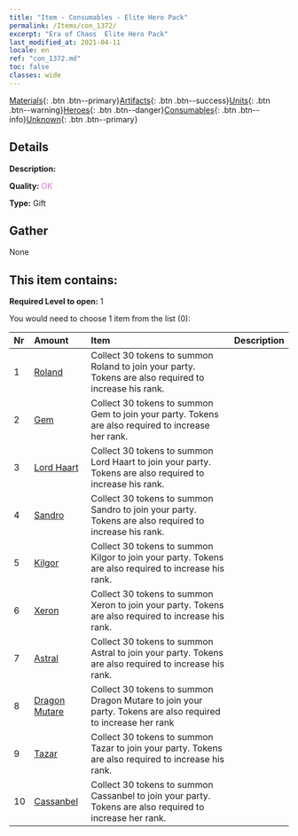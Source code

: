 ```yaml
---
title: "Item - Consumables - Elite Hero Pack"
permalink: /Items/con_1372/
excerpt: "Era of Chaos  Elite Hero Pack"
last_modified_at: 2021-04-11
locale: en
ref: "con_1372.md"
toc: false
classes: wide
---
```

 [Materials](/Items/){: .btn .btn--primary}[Artifacts](/Items/Artifacts/){: .btn .btn--success}[Units](/Items/Units/){: .btn .btn--warning}[Heroes](/Items/Heroes/){: .btn .btn--danger}[Consumables](/Items/Consumables/){: .btn .btn--info}[Unknown](/Items/Unknown/){: .btn .btn--primary}

## Details
 **Description:** 

 **Quality:** <span style="color: #DA70D6">OK</span>

 **Type:** Gift

## Gather

  None

## This item contains:

 **Required Level to open:** 1

 You would need to choose 1 item from the list (0):

  | Nr | Amount |     Item    | Description |
  |:---|:-------|:------------|:-----------:|
  | 1 | [Roland](/Items/her_362/) | Collect 30 tokens to summon Roland to join your party. Tokens are also required to increase his rank. | 
  | 2 | [Gem](/Items/her_369/) | Collect 30 tokens to summon Gem to join your party. Tokens are also required to increase her rank. | 
  | 3 | [Lord Haart](/Items/her_370/) | Collect 30 tokens to summon Lord Haart to join your party. Tokens are also required to increase his rank. | 
  | 4 | [Sandro](/Items/her_371/) | Collect 30 tokens to summon Sandro to join your party. Tokens are also required to increase his rank. | 
  | 5 | [Kilgor](/Items/her_374/) | Collect 30 tokens to summon Kilgor to join your party. Tokens are also required to increase his rank. | 
  | 6 | [Xeron](/Items/her_383/) | Collect 30 tokens to summon Xeron to join your party. Tokens are also required to increase his rank. | 
  | 7 | [Astral](/Items/her_388/) | Collect 30 tokens to summon Astral to join your party. Tokens are also required to increase his rank. | 
  | 8 | [Dragon Mutare](/Items/her_390/) | Collect 30 tokens to summon Dragon Mutare to join your party. Tokens are also required to increase her rank | 
  | 9 | [Tazar](/Items/her_393/) | Collect 30 tokens to summon Tazar to join your party. Tokens are also required to increase his rank. | 
  | 10 | [Cassanbel](/Items/her_396/) | Collect 30 tokens to summon Cassanbel to join your party. Tokens are also required to increase her rank. | 
